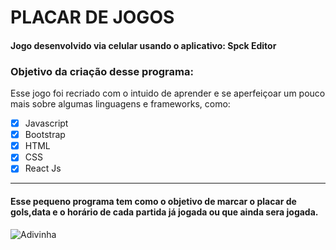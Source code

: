 # PLACAR DE JOGOS
#### Jogo desenvolvido via celular usando o aplicativo: Spck Editor

### Objetivo da criação desse programa:

Esse jogo foi recriado com o intuido de aprender e se aperfeiçoar um pouco mais sobre algumas linguagens e frameworks, como:

- [x] Javascript
- [x] Bootstrap
- [x] HTML
- [x] CSS
- [x] React Js

---

#### Esse pequeno programa tem como o objetivo de marcar o placar de gols,data e o horário de cada partida já jogada ou que ainda sera jogada.

![Adivinha](https://encrypted-tbn0.gstatic.com/images?q=tbn%3AANd9GcSAIVgakDqBGyzWWKNo0CcUuCYJe993EyZBIc4hyK-3-X8qk3Jj.jpg)